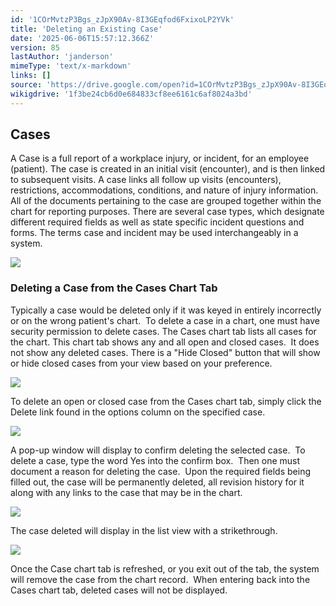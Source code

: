```yaml
---
id: '1COrMvtzP3Bgs_zJpX90Av-8I3GEqfod6FxixoLP2YVk'
title: 'Deleting an Existing Case'
date: '2025-06-06T15:57:12.366Z'
version: 85
lastAuthor: 'janderson'
mimeType: 'text/x-markdown'
links: []
source: 'https://drive.google.com/open?id=1COrMvtzP3Bgs_zJpX90Av-8I3GEqfod6FxixoLP2YVk'
wikigdrive: '1f3be24cb6d0e684833cf8ee6161c6af8024a3bd'
---
```

## Cases

A Case is a full report of a workplace injury, or incident, for an employee (patient). The case is created in an initial visit (encounter), and is then linked to subsequent visits. A case links all follow up visits (encounters), restrictions, accommodations, conditions, and nature of injury information. All of the documents pertaining to the case are grouped together within the chart for reporting purposes. There are several case types, which designate different required fields as well as state specific incident questions and forms. The terms case and incident may be used interchangeably in a system.

![](../deleting-an-existing-case.assets/44c8141c898202eb9b5fbd5e771adad4.png)

### Deleting a Case from the Cases Chart Tab

Typically a case would be deleted only if it was keyed in entirely incorrectly or on the wrong patient's chart.  To delete a case in a chart, one must have security permission to delete cases. The Cases chart tab lists all cases for the chart. This chart tab shows any and all open and closed cases.  It does not show any deleted cases. There is a "Hide Closed" button that will show or hide closed cases from your view based on your preference.

![](../deleting-an-existing-case.assets/3ea2ab8f690afe73dd735b9c2dec4703.png)

To delete an open or closed case from the Cases chart tab, simply click the Delete link found in the options column on the specified case.

![](../deleting-an-existing-case.assets/bb91d972726f9ba7924536a7456c982f.png)

A pop-up window will display to confirm deleting the selected case.  To delete a case, type the word Yes into the confirm box.  Then one must document a reason for deleting the case.  Upon the required fields being filled out, the case will be permanently deleted, all revision history for it along with any links to the case that may be in the chart.

![](../deleting-an-existing-case.assets/c4c955536b99cf5c8889971c3eb97d5a.png)

The case deleted will display in the list view with a strikethrough.

![](../deleting-an-existing-case.assets/4d6105f7296c56dc9b58ee9e169a1b82.png)

Once the Case chart tab is refreshed, or you exit out of the tab, the system will remove the case from the chart record.  When entering back into the Cases chart tab, deleted cases will not be displayed.
